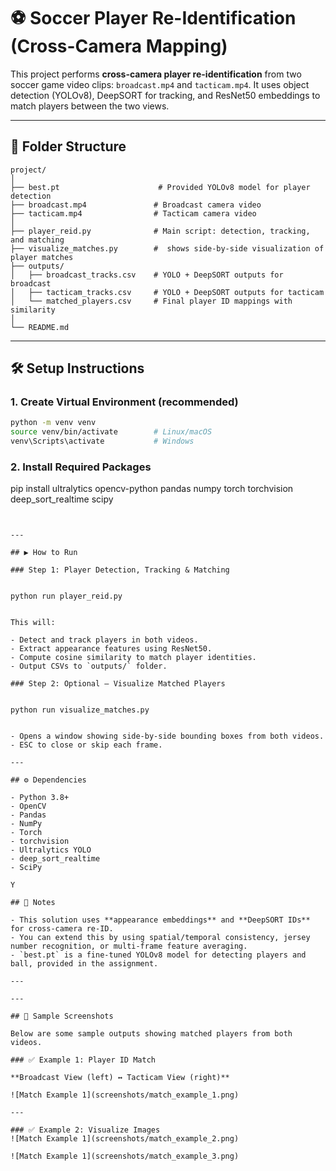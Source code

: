 
# ⚽ Soccer Player Re-Identification (Cross-Camera Mapping)

This project performs **cross-camera player re-identification** from two soccer game video clips: `broadcast.mp4` and `tacticam.mp4`. It uses object detection (YOLOv8), DeepSORT for tracking, and ResNet50 embeddings to match players between the two views.

---

## 📂 Folder Structure

```
project/
│
├── best.pt                      # Provided YOLOv8 model for player detection
├── broadcast.mp4               # Broadcast camera video
├── tacticam.mp4                # Tacticam camera video
│
├── player_reid.py              # Main script: detection, tracking, and matching
├── visualize_matches.py        #  shows side-by-side visualization of player matches
├── outputs/
│   ├── broadcast_tracks.csv    # YOLO + DeepSORT outputs for broadcast
│   ├── tacticam_tracks.csv     # YOLO + DeepSORT outputs for tacticam
│   └── matched_players.csv     # Final player ID mappings with similarity
│
└── README.md
```

---

## 🛠️ Setup Instructions

### 1. Create Virtual Environment (recommended)

```bash
python -m venv venv
source venv/bin/activate        # Linux/macOS
venv\Scripts\activate           # Windows
```

### 2. Install Required Packages


pip install ultralytics opencv-python pandas numpy torch torchvision deep_sort_realtime scipy
```


---

## ▶️ How to Run

### Step 1: Player Detection, Tracking & Matching


python run player_reid.py


This will:

- Detect and track players in both videos.
- Extract appearance features using ResNet50.
- Compute cosine similarity to match player identities.
- Output CSVs to `outputs/` folder.

### Step 2: Optional – Visualize Matched Players


python run visualize_matches.py


- Opens a window showing side-by-side bounding boxes from both videos.
- ESC to close or skip each frame.

---

## ⚙️ Dependencies

- Python 3.8+
- OpenCV
- Pandas
- NumPy
- Torch
- torchvision
- Ultralytics YOLO
- deep_sort_realtime
- SciPy

Y

## 📌 Notes

- This solution uses **appearance embeddings** and **DeepSORT IDs** for cross-camera re-ID.
- You can extend this by using spatial/temporal consistency, jersey number recognition, or multi-frame feature averaging.
- `best.pt` is a fine-tuned YOLOv8 model for detecting players and ball, provided in the assignment.

---

---

## 📸 Sample Screenshots

Below are some sample outputs showing matched players from both videos.

### ✅ Example 1: Player ID Match

**Broadcast View (left) ↔ Tacticam View (right)**

![Match Example 1](screenshots/match_example_1.png)

---

### ✅ Example 2: Visualize Images
![Match Example 1](screenshots/match_example_2.png)

![Match Example 1](screenshots/match_example_3.png)
